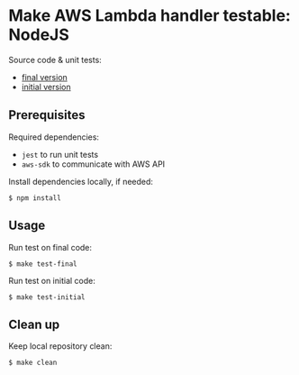 # Make AWS Lambda handler testable: NodeJS

Source code & unit tests:

- [final version](code_final)
- [initial version](code_initial)


## Prerequisites

Required dependencies:

- `jest` to run unit tests
- `aws-sdk` to communicate with AWS API

Install dependencies locally, if needed:

```shell
$ npm install
```


## Usage

Run test on final code:

```shell
$ make test-final
```

Run test on initial code:

```shell
$ make test-initial
```


## Clean up

Keep local repository clean:

```shell
$ make clean
```
